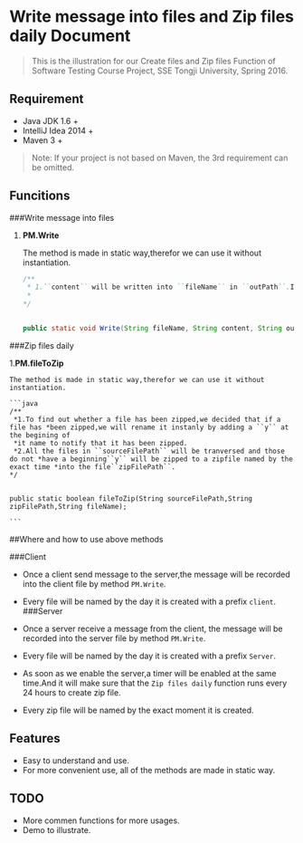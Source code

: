 # Write message into files and Zip files daily Document

> This is the illustration for our Create files and Zip files Function of Software Testing Course Project, SSE Tongji University, Spring 2016.

## Requirement

* Java JDK 1.6 +
* IntelliJ Idea 2014 +
* Maven 3 +

> Note: If your project is not based on Maven, the 3rd requirement can be omitted.


## Funcitions

###Write message into files 


1. **PM.Write**
	
	The method is made in static way,therefor we can use it without instantiation.
	
	```java
	/**
     * 1.``content`` will be written into ``fileName`` in ``outPath``.If there is *no such a file name``fileName`` in ``outPath``，a new file named ``fileName`` *will be created in ``outPath`` and the ``content`` will be written into it.
     * 
    */
    
    
    public static void Write(String fileName, String content, String outPath);
	```

###Zip files daily


1.**PM.fileToZip**

 	The method is made in static way,therefor we can use it without instantiation.
	
	```java
	/**
	 *1.To find out whether a file has been zipped,we decided that if a file has *been zipped,we will rename it instanly by adding a ``y`` at the begining of
	 *it name to notify that it has been zipped.
	 *2.All the files in ``sourceFilePath`` will be tranversed and those do not *have a beginning``y`` will be zipped to a zipfile named by the exact time *into the file``zipFilePath``.
	*/


	public static boolean fileToZip(String sourceFilePath,String zipFilePath,String fileName);

	```
##Where and how to use above methods

###Client

- Once a client send message to the server,the message will be recorded into the client file by method ``PM.Write``. 
- Every file will be named by the day it is created with a prefix ``client``.
###Server

- Once a server receive a message from the client, the message will be recorded into the server file by method ``PM.Write``.
- Every file will be named by the day it is created with a prefix ``Server``.
- As soon as we enable the server,a timer will be enabled at the same time.And it will make sure that the ``Zip files daily`` function runs every 24 hours to create zip file.
- Every zip file will be named by the exact moment it is created.


## Features

* Easy to understand and use.
* For more convenient use, all of the methods are made in static way.

## TODO

* More commen functions for more usages.
* Demo to illustrate.
